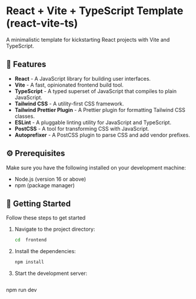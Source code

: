 # React + Vite + TypeScript Template (react-vite-ts)



A minimalistic template for kickstarting React projects with Vite and TypeScript.

## 🎉 Features

- **React** - A JavaScript library for building user interfaces.
- **Vite** - A fast, opinionated frontend build tool.
- **TypeScript** - A typed superset of JavaScript that compiles to plain JavaScript.
- **Tailwind CSS** - A utility-first CSS framework.
- **Tailwind Prettier Plugin** - A Prettier plugin for formatting Tailwind CSS classes.
- **ESLint** - A pluggable linting utility for JavaScript and TypeScript.
- **PostCSS** - A tool for transforming CSS with JavaScript.
- **Autoprefixer** - A PostCSS plugin to parse CSS and add vendor prefixes.

## ⚙️ Prerequisites

Make sure you have the following installed on your development machine:

- Node.js (version 16 or above)
- npm (package manager)

## 🚀 Getting Started

Follow these steps to get started 

1. Navigate to the project directory:

   ```bash
   cd  frontend
   ```

2. Install the dependencies:

   ```bash
   npm install
   ```

3. Start the development server:

   ```bash
  npm run dev

   ```

